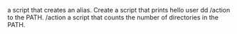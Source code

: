 a script that creates an alias.
Create a script that prints hello user
dd /action to the PATH. /action
a script that counts the number of directories in the PATH.
